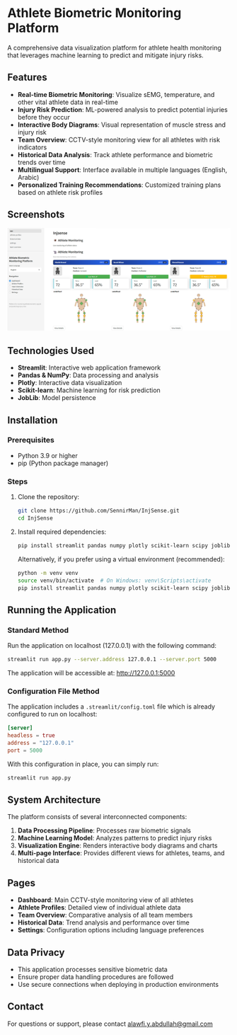 # Athlete Biometric Monitoring Platform

A comprehensive data visualization platform for athlete health monitoring that leverages machine learning to predict and mitigate injury risks.

## Features

- **Real-time Biometric Monitoring**: Visualize sEMG, temperature, and other vital athlete data in real-time
- **Injury Risk Prediction**: ML-powered analysis to predict potential injuries before they occur
- **Interactive Body Diagrams**: Visual representation of muscle stress and injury risk
- **Team Overview**: CCTV-style monitoring view for all athletes with risk indicators
- **Historical Data Analysis**: Track athlete performance and biometric trends over time
- **Multilingual Support**: Interface available in multiple languages (English, Arabic)
- **Personalized Training Recommendations**: Customized training plans based on athlete risk profiles

## Screenshots

![Dashboard Screenshot](assets/dashboard.png)

## Technologies Used

- **Streamlit**: Interactive web application framework
- **Pandas & NumPy**: Data processing and analysis
- **Plotly**: Interactive data visualization
- **Scikit-learn**: Machine learning for risk prediction
- **JobLib**: Model persistence

## Installation

### Prerequisites

- Python 3.9 or higher
- pip (Python package manager)

### Steps

1. Clone the repository:
   ```bash
   git clone https://github.com/SennirMan/InjSense.git
   cd InjSense
   ```

2. Install required dependencies:
   ```bash
   pip install streamlit pandas numpy plotly scikit-learn scipy joblib pytz streamlit-extras
   ```

   Alternatively, if you prefer using a virtual environment (recommended):
   ```bash
   python -m venv venv
   source venv/bin/activate  # On Windows: venv\Scripts\activate
   pip install streamlit pandas numpy plotly scikit-learn scipy joblib pytz streamlit-extras
   ```

## Running the Application

### Standard Method

Run the application on localhost (127.0.0.1) with the following command:

```bash
streamlit run app.py --server.address 127.0.0.1 --server.port 5000
```

The application will be accessible at: http://127.0.0.1:5000

### Configuration File Method

The application includes a `.streamlit/config.toml` file which is already configured to run on localhost:

```toml
[server]
headless = true
address = "127.0.0.1"
port = 5000
```

With this configuration in place, you can simply run:

```bash
streamlit run app.py
```

## System Architecture

The platform consists of several interconnected components:

1. **Data Processing Pipeline**: Processes raw biometric signals
2. **Machine Learning Model**: Analyzes patterns to predict injury risks
3. **Visualization Engine**: Renders interactive body diagrams and charts
4. **Multi-page Interface**: Provides different views for athletes, teams, and historical data

## Pages

- **Dashboard**: Main CCTV-style monitoring view of all athletes
- **Athlete Profiles**: Detailed view of individual athlete data
- **Team Overview**: Comparative analysis of all team members
- **Historical Data**: Trend analysis and performance over time
- **Settings**: Configuration options including language preferences

## Data Privacy

- This application processes sensitive biometric data
- Ensure proper data handling procedures are followed
- Use secure connections when deploying in production environments


## Contact

For questions or support, please contact alawfi.y.abdullah@gmail.com